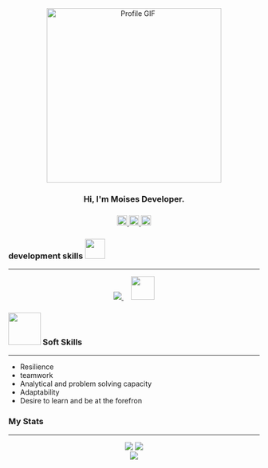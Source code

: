 
<div id="header" align="center">
   <img src="https://gifdb.com/images/file/spooky-month-creepy-ghostemane-black-and-white-qvk7qe2jg709qjq2.gif" alt="Profile GIF" width="350">
   <h3>Hi, I'm Moises Developer.<h3/>
   <p>
    <a href="https://instagram.com/moises_saucedo_ambicho?igshid=MzRlODBiNWFlZA==" target="_blank">
      <img src="https://i.ibb.co/p0pfgGv/instagram.png" width="20"/>
    </a>
     <a href="https://www.linkedin.com/in/moises-saucedo-ambicho-813316174" target="_blank">
      <img src="https://i.ibb.co/XVp5j8P/linkedin.png" width="20" />
    </a>
     <a href="https://www.reddit.com/user/moises_saucedoxd" target="_blank">
     <img src="https://i.ibb.co/cL1WZKP/reddit.png" width="20">
     </a>
  </p>
</div>

### development skills <img src="https://i.ibb.co/MNNckFs/coffee-shop-unscreen.gif" width="40">

<hr/>   
  <p id="badges" align="center">
  <a href="https://skillicons.dev" target="_blank">
    <img src="https://skillicons.dev/icons?i=cs,php,js,html,css,sass,styledcomponents,bootstrap,mysql,firebase,dotnet,laravel,nodejs,react,vite,postman,visualstudio,vscode,git" /> 
     <img src="https://i.ibb.co/p4bTxyr/servidor-sql.png"  width="47" style="margin-left:15px;" >
  </a>
</p>
   
### <img src="https://raw.githubusercontent.com/innng/innng/master/assets/kyubey.gif" width="65"/> Soft Skills
   <hr/>
   <ul>
      <li>Resilience</li>
      <li>teamwork</li>
      <li>Analytical and problem solving capacity</li>
      <li>Adaptability</li>
      <li>Desire to learn and be at the forefron</li>
   </ul>     
   
###  My Stats
 <hr/>
   <div align="center">
 <picture>
  <source
    srcset="https://github-readme-stats-sigma-five.vercel.app/api?username=MOISES1003&show_icons=true&theme=dark"/>
  <img src="https://github-readme-stats-sigma-five.vercel.app/api?username=anuraghazra&show_icons=true" />
</picture>  
 <picture>
  <source
    srcset="https://streak-stats.demolab.com?user=MOISES1003&hide_border=FALSO&border_radius=4.2&card_width=350&theme=dark"/>
  <img src="https://github-readme-stats.vercel.app/api?username=anuraghazra&show_icons=true" />
</picture>  
    <div/>
<picture>
  <source srcset="https://github-readme-stats-sigma-five.vercel.app/api/top-langs/?username=MOISES1003&layout=compact&theme=dark"/>
  <img src="https://github-readme-stats-sigma-five.vercel.app/api?username=anuraghazra&show_icons=true" />
</picture>
 <div/>     
      

 
